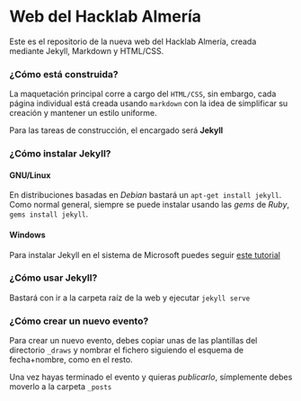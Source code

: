 # Web del Hacklab Almería


Este es el repositorio de la nueva web del Hacklab Almería, creada mediante Jekyll, Markdown y HTML/CSS.

### ¿Cómo está construida?

La maquetación principal corre a cargo del `HTML/CSS`, sin embargo, cada página individual está creada usando `markdown` con la idea de simplificar su creación y mantener un estilo uniforme.

Para las tareas de construcción, el encargado será **Jekyll**

### ¿Cómo instalar Jekyll?

#### GNU/Linux

En distribuciones basadas en _Debian_ bastará un `apt-get install jekyll`. Como normal general, siempre se puede instalar usando las _gems_ de _Ruby_, `gems install jekyll`.

#### Windows

Para instalar Jekyll en el sistema de Microsoft puedes seguir [este tutorial][1]

### ¿Cómo usar Jekyll?

Bastará con ir a la carpeta raíz de la web y ejecutar `jekyll serve`


### ¿Cómo crear un nuevo evento?

Para crear un nuevo evento, debes copiar unas de las plantillas del directorio `_draws` y nombrar el fichero siguiendo el esquema de fecha+nombre, como en el resto.

Una vez hayas terminado el evento y quieras _publicarlo_, símplemente debes moverlo a la carpeta `_posts` 


[1]: http://jekyll-windows.juthilo.com
